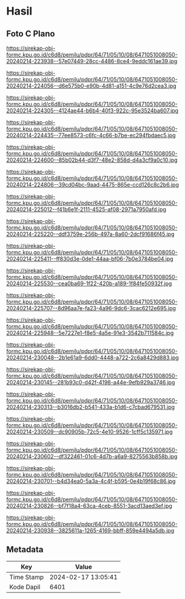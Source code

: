 # Hasil

## Foto C Plano

https://sirekap-obj-formc.kpu.go.id/c6d8/pemilu/pdpr/64/71/05/10/08/6471051008050-20240214-223938--57e07449-28cc-4486-8ce4-9eddc161ae39.jpg

https://sirekap-obj-formc.kpu.go.id/c6d8/pemilu/pdpr/64/71/05/10/08/6471051008050-20240214-224056--d6e575b0-e90b-4d81-a151-4c9e76d2cea3.jpg

https://sirekap-obj-formc.kpu.go.id/c6d8/pemilu/pdpr/64/71/05/10/08/6471051008050-20240214-224305--4124ae44-b6b4-40f3-922c-95e3524ba607.jpg

https://sirekap-obj-formc.kpu.go.id/c6d8/pemilu/pdpr/64/71/05/10/08/6471051008050-20240214-224435--77ee8573-c6fc-4c66-b7be-ec294fbdaec5.jpg

https://sirekap-obj-formc.kpu.go.id/c6d8/pemilu/pdpr/64/71/05/10/08/6471051008050-20240214-224600--85b02b44-d3f7-48e2-858d-d4a3cf9a0c10.jpg

https://sirekap-obj-formc.kpu.go.id/c6d8/pemilu/pdpr/64/71/05/10/08/6471051008050-20240214-224806--39cd04bc-9aad-4475-865e-ccd126c8c2b6.jpg

https://sirekap-obj-formc.kpu.go.id/c6d8/pemilu/pdpr/64/71/05/10/08/6471051008050-20240214-225012--f41b6e1f-2111-4525-af08-2971a7950afd.jpg

https://sirekap-obj-formc.kpu.go.id/c6d8/pemilu/pdpr/64/71/05/10/08/6471051008050-20240214-225220--ddf3759e-256b-497a-8a60-2dcf91686f45.jpg

https://sirekap-obj-formc.kpu.go.id/c6d8/pemilu/pdpr/64/71/05/10/08/6471051008050-20240214-225411--ff830d3e-0de1-44aa-bf06-7b0e3784be04.jpg

https://sirekap-obj-formc.kpu.go.id/c6d8/pemilu/pdpr/64/71/05/10/08/6471051008050-20240214-225530--cea0ba69-1f22-420b-a189-1f84fe50932f.jpg

https://sirekap-obj-formc.kpu.go.id/c6d8/pemilu/pdpr/64/71/05/10/08/6471051008050-20240214-225707--8d96aa7e-fa23-4a96-9dc6-3cac6212e695.jpg

https://sirekap-obj-formc.kpu.go.id/c6d8/pemilu/pdpr/64/71/05/10/08/6471051008050-20240214-225948--5e7227e1-f8e5-4a5e-91e3-3542b711584c.jpg

https://sirekap-obj-formc.kpu.go.id/c6d8/pemilu/pdpr/64/71/05/10/08/6471051008050-20240214-230048--2b1e61a9-6dd0-4448-a722-2c6a8429d883.jpg

https://sirekap-obj-formc.kpu.go.id/c6d8/pemilu/pdpr/64/71/05/10/08/6471051008050-20240214-230145--281b93c0-d42f-4198-a44e-9efb929a3746.jpg

https://sirekap-obj-formc.kpu.go.id/c6d8/pemilu/pdpr/64/71/05/10/08/6471051008050-20240214-230313--b3016db2-b541-433a-b1d6-c7cbad679531.jpg

https://sirekap-obj-formc.kpu.go.id/c6d8/pemilu/pdpr/64/71/05/10/08/6471051008050-20240214-230509--dc90905b-72c5-4e10-9526-1cff5c135971.jpg

https://sirekap-obj-formc.kpu.go.id/c6d8/pemilu/pdpr/64/71/05/10/08/6471051008050-20240214-230602--df322461-01c6-4d7b-a6a9-8275563b858b.jpg

https://sirekap-obj-formc.kpu.go.id/c6d8/pemilu/pdpr/64/71/05/10/08/6471051008050-20240214-230701--b4d34ea0-5a3a-4c4f-b595-0e4b19f68c86.jpg

https://sirekap-obj-formc.kpu.go.id/c6d8/pemilu/pdpr/64/71/05/10/08/6471051008050-20240214-230826--bf7f18a4-63ca-4ceb-8551-3acd13aed3ef.jpg

https://sirekap-obj-formc.kpu.go.id/c6d8/pemilu/pdpr/64/71/05/10/08/6471051008050-20240214-230938--3825611a-1265-4169-bbff-859e4494a5db.jpg


## Metadata

| Key        | Value               |
| ---------- | ------------------- |
| Time Stamp | 2024-02-17 13:05:41 |
| Kode Dapil | 6401                |




